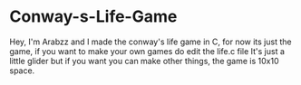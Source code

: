# Conway-s-Life-Game
Hey, I'm Arabzz and I made the conway's life game in C, for now its just the game, if you want to make your own games do edit the life.c file
It's just a little glider but if you want you can make other things, the game is 10x10 space.
